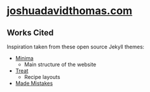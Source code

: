 # [joshuadavidthomas.com](https://www.joshuadavidthomas.com)

## Works Cited

Inspiration taken from these open source Jekyll themes:

* [Minima](https://github.com/jekyll/minima)
  * Main structure of the website
* [Treat](https://github.com/CloudCannon/treat-jekyll-template)
  * Recipe layouts
* [Made Mistakes](https://github.com/mmistakes/made-mistakes-jekyll)